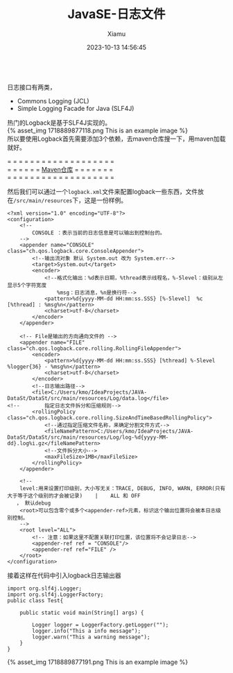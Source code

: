 ﻿---
layout: post
title: JavaSE-日志文件
date: 2023-10-13 14:56:45
author: 'Xiamu'
cover: /2023/10/13/2023-H2/2023-10-13-14-56-45/1718889877191.png
thumbnail: /2023/10/13/2023-H2/2023-10-13-14-56-45/1718889877191.png
tags:
- java
categories:
- JavaSE

---
​  
日志接口有两类，

* Commons Logging (JCL)
* Simple Logging Facade for Java (SLF4J)

热门的Logback是基于SLF4J实现的。  
{% asset_img 1718889877118.png This is an example image %}​​  
所以要使用Logback首先需要添加3个依赖，去maven仓库搜一下，用maven加载就好。

= = = = = = = = = = = = = = = = = = =  
= = = = = = [Maven仓库](https://mvnrepository.com/) = = = = = = =  
= = = = = = = = = = = = = = = = = = =

然后我们可以通过一个`logback.xml`文件来配置logback一些东西，文件放在`/src/main/resources`下，这是一份样例。

```prism language-xml
<?xml version="1.0" encoding="UTF-8"?>
<configuration>
    <!--
        CONSOLE ：表示当前的日志信息是可以输出到控制台的。
    -->
    <appender name="CONSOLE" class="ch.qos.logback.core.ConsoleAppender">
        <!--输出流对象 默认 System.out 改为 System.err-->
        <target>System.out</target>
        <encoder>
            <!--格式化输出：%d表示日期，%thread表示线程名，%-5level：级别从左显示5个字符宽度
                %msg：日志消息，%n是换行符-->
            <pattern>%d{yyyy-MM-dd HH:mm:ss.SSS} [%-5level]  %c [%thread] : %msg%n</pattern>
            <charset>utf-8</charset>
        </encoder>
    </appender>

    <!-- File是输出的方向通向文件的 -->
    <appender name="FILE" class="ch.qos.logback.core.rolling.RollingFileAppender">
        <encoder>
            <pattern>%d{yyyy-MM-dd HH:mm:ss.SSS} [%thread] %-5level %logger{36} - %msg%n</pattern>
            <charset>utf-8</charset>
        </encoder>
        <!--日志输出路径-->
        <file>C:/Users/kmo/IdeaProjects/JAVA-DataSt/DataSt/src/main/resources/Log/data.log</file>
<!--        指定日志文件拆分和压缩规则-->
        <rollingPolicy class="ch.qos.logback.core.rolling.SizeAndTimeBasedRollingPolicy">
            <!--通过指定压缩文件名称，来确定分割文件方式-->
            <fileNamePattern>C:/Users/kmo/IdeaProjects/JAVA-DataSt/DataSt/src/main/resources/Log/log-%d{yyyy-MM-dd}.log%i.gz</fileNamePattern>
            <!--文件拆分大小-->
            <maxFileSize>1MB</maxFileSize>
        </rollingPolicy>
    </appender>

    <!--
    level:用来设置打印级别，大小写无关：TRACE, DEBUG, INFO, WARN, ERROR(只有大于等于这个级别的才会被记录)    |    ALL 和 OFF
   ， 默认debug
    <root>可以包含零个或多个<appender-ref>元素，标识这个输出位置将会被本日志级别控制。
    -->
    <root level="ALL">
        <!-- 注意：如果这里不配置关联打印位置，该位置将不会记录日志-->
        <appender-ref ref = "CONSOLE"/>
        <appender-ref ref="FILE" />
    </root>
</configuration>
```

​接着这样在代码中引入logback日志输出器

```prism language-java
import org.slf4j.Logger;
import org.slf4j.LoggerFactory;
public class Test{
   
    public static void main(String[] args) {
   
        Logger logger = LoggerFactory.getLogger("");
        logger.info("This a info message");
        logger.warn("This a warning message");
    }
}
```

{% asset_img 1718889877191.png This is an example image %}

